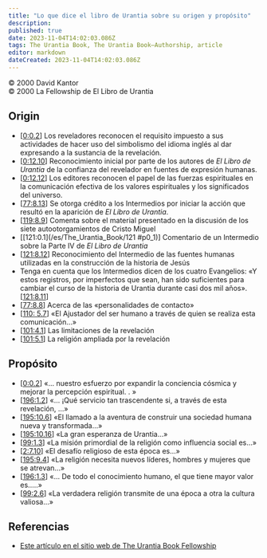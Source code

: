 ```yaml
---
title: "Lo que dice el libro de Urantia sobre su origen y propósito"
description: 
published: true
date: 2023-11-04T14:02:03.086Z
tags: The Urantia Book, The Urantia Book—Authorship, article
editor: markdown
dateCreated: 2023-11-04T14:02:03.086Z
---
```


<p class="v-card v-sheet theme--light grey lighten-3 px-2">© 2000 David Kantor<br>© 2000 La Fellowship de El Libro de Urantia</p>

## Origin

- \[[0:0.2](/es/The_Urantia_Book/0#p0_2)\] Los reveladores reconocen el requisito impuesto a sus actividades de hacer uso del simbolismo del idioma inglés al dar expresando a la sustancia de la revelación. 
- \[[0:12.10](/es/The_Urantia_Book/0#p12_10)\] Reconocimiento inicial por parte de los autores de _El Libro de Urantia_ de la confianza del revelador en fuentes de expresión humanas. 
- \[[0:12.12](/es/The_Urantia_Book/0#p12_12)\] Los editores reconocen el papel de las fuerzas espirituales en la comunicación efectiva de los valores espirituales y los significados del universo. 
- \[[77:8.13](/es/The_Urantia_Book/77#p8_13)\] Se otorga crédito a los Intermedios por iniciar la acción que resultó en la aparición de _El Libro de Urantia_. 
- \[[119:8.9](/es/The_Urantia_Book/119#p8_9)\] Comenta sobre el material presentado en la discusión de los siete autootorgamientos de Cristo Miguel 
- \[[121:0.1](/es/The_Urantia_Book/121 #p0_1)\] Comentario de un Intermedio sobre la Parte IV de _El Libro de Urantia_ 
- \[[121:8.12](/es/The_Urantia_Book/121#p8_12)\] Reconocimiento del Intermedio de las fuentes humanas utilizadas en la construcción de la historia de Jesús 
- Tenga en cuenta que los Intermedios dicen de los cuatro Evangelios: «Y estos registros, por imperfectos que sean, han sido suficientes para cambiar el curso de la historia de Urantia durante casi dos mil años». \[[121:8.11](/es/The_Urantia_Book/121#p8_11)\] 
- \[[77:8.8](/es/The_Urantia_Book/77#p8_8)\] Acerca de las «personalidades de contacto» 
- \[[110: 5.7](/es/The_Urantia_Book/110#p5_7)\] «El Ajustador del ser humano a través de quien se realiza esta comunicación...» 
- \[[101:4.1](/es/The_Urantia_Book/101#p4_1)\] Las limitaciones de la revelación
- \[[101:5.1](/es/The_Urantia_Book/101#p5_1)\] La religión ampliada por la revelación

## Propósito

- \[[0:0.2](/es/The_Urantia_Book/0#p0_2)\] «... nuestro esfuerzo por expandir la conciencia cósmica y mejorar la percepción espiritual. . » 
- \[[196:1.2](/es/The_Urantia_Book/196#p1_2)\] «... ¡Qué servicio tan trascendente si, a través de esta revelación, ...» 
- \[[195:10.6](/es/The_Urantia_Book/195#p10_6)\] «El llamado a la aventura de construir una sociedad humana nueva y transformada...» 
- \[[195:10.16](/es/The_Urantia_Book/195#p10_16)\] «La gran esperanza de Urantia...»
- \[[99:1.3](/es/The_Urantia_Book/99#p1_3)\] «La misión primordial de la religión como influencia social es...» 
- \[[2:7.10](/es/The_Urantia_Book/2#p7_10)\] «El desafío religioso de esta época es...» 
- \[[195:9.4](/es/The_Urantia_Book/195#p9_4)\] «La religión necesita nuevos líderes, hombres y mujeres que se atrevan...» 
- \[[196:1.3](/es/The_Urantia_Book/196#p1_3)\] «... De todo el conocimiento humano, el que tiene mayor valor es.....» 
- \[[99:2.6](/es/The_Urantia_Book/99#p2_6)\] «La verdadera religión transmite de una época a otra la cultura valiosa...» 

## Referencias 

* [Este artículo en el sitio web de The Urantia Book Fellowship](https://archive.urantiabook.org/sources/origin_quotes.htm)
